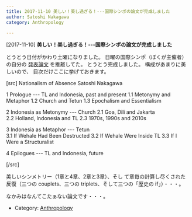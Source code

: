 ```yaml
---
title: 2017-11-10 美しい！美し過ぎる！---国際シンポの論文が完成しました
author: Satoshi Nakagawa
category: Anthropology

---
```


[2017-11-10] **美しい！美し過ぎる！---国際シンポの論文が完成しました** 

 とうとう日付がかわり土曜になりました。
日曜の国際シンポ（ぼくが主催者）の自分の
[発表論文](/~satoshi/anthrop/works/paper-3/nationalism.html)
を推敲してた。
とうとう完成しました。
構成があまりに美しいので、
目次だけここに挙げておきます。

[src]
Nationalism of Absence
Satoshi Nakagawa

1 Prologue --- TL and Indonesia, past and present
1.1 Metonymy and Metaphor
1.2 Church and Tetun
1.3 Epochalism and Essentialism                                               
                                                                              
2 Indonesia as Metonymy --- Church
2.1 Goa, Dili and Jakarta                                                     
2.2 Holland, Indonesia and TL
2.3 1970s, 1990s and 2010s                                                    
                                                                              
3 Indonesia as Metaphor --- Tetun                                             
3.1 If Wehale Had Been Destructed
3.2 If Wehale Were Inside TL
3.3 If I Were a Structuralist
                                                                              
4 Epilogues --- TL and Indonesia, future

[/src]

 美しいシンメトリー（1章と4章、2章と3章）、そし
て章毎の計算し尽くされた反復（三つの couplets、三つの
triplets、そして三つの「歴史の if」）・・・。

 なかみはなんてこたぁない論文です・・・。

- Category: [Anthropology](https://merapano.github.io/categories.html#Anthropology)

